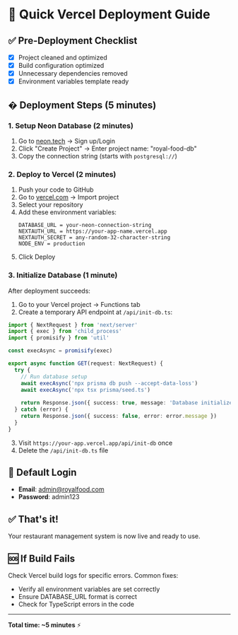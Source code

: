 # 🚀 Quick Vercel Deployment Guide

## ✅ Pre-Deployment Checklist
- [x] Project cleaned and optimized
- [x] Build configuration optimized
- [x] Unnecessary dependencies removed
- [x] Environment variables template ready

## �️ Deployment Steps (5 minutes)

### 1. Setup Neon Database (2 minutes)
1. Go to [neon.tech](https://neon.tech) → Sign up/Login
2. Click "Create Project" → Enter project name: "royal-food-db"
3. Copy the connection string (starts with `postgresql://`)

### 2. Deploy to Vercel (2 minutes)
1. Push your code to GitHub
2. Go to [vercel.com](https://vercel.com) → Import project
3. Select your repository
4. Add these environment variables:
   ```
   DATABASE_URL = your-neon-connection-string
   NEXTAUTH_URL = https://your-app-name.vercel.app  
   NEXTAUTH_SECRET = any-random-32-character-string
   NODE_ENV = production
   ```
5. Click Deploy

### 3. Initialize Database (1 minute)
After deployment succeeds:
1. Go to your Vercel project → Functions tab
2. Create a temporary API endpoint at `/api/init-db.ts`:
```typescript
import { NextRequest } from 'next/server'
import { exec } from 'child_process'
import { promisify } from 'util'

const execAsync = promisify(exec)

export async function GET(request: NextRequest) {
  try {
    // Run database setup
    await execAsync('npx prisma db push --accept-data-loss')
    await execAsync('npx tsx prisma/seed.ts')
    
    return Response.json({ success: true, message: 'Database initialized' })
  } catch (error) {
    return Response.json({ success: false, error: error.message })
  }
}
```
3. Visit `https://your-app.vercel.app/api/init-db` once
4. Delete the `/api/init-db.ts` file

## 🔑 Default Login
- **Email**: admin@royalfood.com
- **Password**: admin123

## ✅ That's it!
Your restaurant management system is now live and ready to use.

## 🆘 If Build Fails
Check Vercel build logs for specific errors. Common fixes:
- Verify all environment variables are set correctly
- Ensure DATABASE_URL format is correct
- Check for TypeScript errors in the code

---
**Total time: ~5 minutes** ⚡
